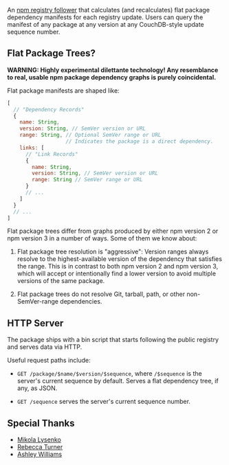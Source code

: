 An [npm registry follower][follower] that calculates (and recalculates)
flat package dependency manifests for each registry update. Users can
query the manifest of any package at any version at any CouchDB-style
update sequence number.

[follower]: https://github.com/npm/registry-follower-tutorial

## Flat Package Trees?

**WARNING:  Highly experimental dilettante technology!  Any resemblance
to real, usable npm package dependency graphs is purely coincidental.**

Flat package manifests are shaped like:

```javascript
[
  // "Dependency Records"
  {
    name: String,
    version: String, // SemVer version or URL
    range: String, // Optional SemVer range or URL
                   // Indicates the package is a direct dependency.
    links: [
      // "Link Records"
      {
        name: String,
        version: String, // SemVer version or URL
        range: String // SemVer range or URL
      }
      // ...
    ]
  }
  // ...
]
```

Flat package trees differ from graphs produced by either npm version
2 or npm version 3 in a number of ways.  Some of them we know about:

1.  Flat package tree resolution is "aggressive":  Version ranges
    always resolve to the highest-available version of the dependency
    that satisfies the range.  This is in contrast to both npm version
    2 and npm version 3, which will accept or intentionally find a
    lower version to avoid multiple versions of the same package.

2.  Flat package trees do not resolve Git, tarball, path, or other
    non-SemVer-range dependencies.

## HTTP Server

The package ships with a bin script that starts following the public
registry and serves data via HTTP.

Useful request paths include:

- `GET /package/$name/$version/$sequence`, where `/$sequence` is the
  server's current sequence by default.  Serves a flat dependency tree,
  if any, as JSON.

- `GET /sequence` serves the server's current sequence number.

## Special Thanks

- [Mikola Lysenko](https://www.npmjs.com/~mikolalysenko)
- [Rebecca Turner](https://www.npmjs.com/~iarna)
- [Ashley Williams](https://www.npmjs.com/~ag_dubs)
